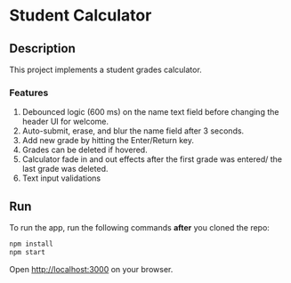 # Student Calculator

## Description

This project implements a student grades calculator.

### Features

1. Debounced logic (600 ms) on the name text field before changing the header UI for welcome.
2. Auto-submit, erase, and blur the name field after 3 seconds.
3. Add new grade by hitting the Enter/Return key.
4. Grades can be deleted if hovered.
5. Calculator fade in and out effects after the first grade was entered/ the last grade was deleted.
6. Text input validations

## Run

To run the app, run the following commands **after** you cloned the repo:

```bash
npm install
npm start
```

Open <http://localhost:3000> on your browser.

